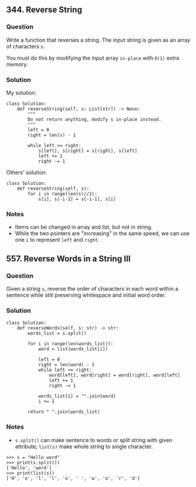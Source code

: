 ## 344. Reverse String
### Question
Write a function that reverses a string. The input string is given as an array of characters `s`.

You must do this by modifying the input array `in-place` with `O(1)` extra memory.
### Solution
My solution:
``` 
class Solution:
    def reverseString(self, s: List[str]) -> None:
        """
        Do not return anything, modify s in-place instead.
        """
        left = 0
        right = len(s) - 1
        
        while left <= right:
            s[left], s[right] = s[right], s[left]
            left += 1
            right -= 1

```
Others' solution:
```
class Solution:
    def reverseString(self, s):
        for i in range(len(s)//2): 
            s[i], s[-i-1] = s[-i-1], s[i]
```
### Notes
- Items can be changed in array and list, but not in string.
- While the two pointers are "increasing" in the same speed, we can use one `i` to  represent `left` and `right`.

## 557. Reverse Words in a String III
### Question
Given a string `s`, reverse the order of characters in each word within a sentence while still preserving whitespace and initial word order.
### Solution
``` 
class Solution:
    def reverseWords(self, s: str) -> str:
        words_list = s.split()
        
        for i in range(len(words_list)):
            word = list(words_list[i])
            
            left = 0
            right = len(word) - 1
            while left <= right:
                word[left], word[right] = word[right], word[left]
                left += 1
                right -= 1
            
            words_list[i] = "".join(word)
            i += 1
        
        return " ".join(words_list)
```
### Notes
- `s.split()` can make sentence to words or split string with given attribute; `list(s)` make whole string to single character.
```
>>> s = "Hello word"
>>> print(s.split())
['Hello', 'word']
>>> print(list(s))
['H', 'e', 'l', 'l', 'o', ' ', 'w', 'o', 'r', 'd']
```
